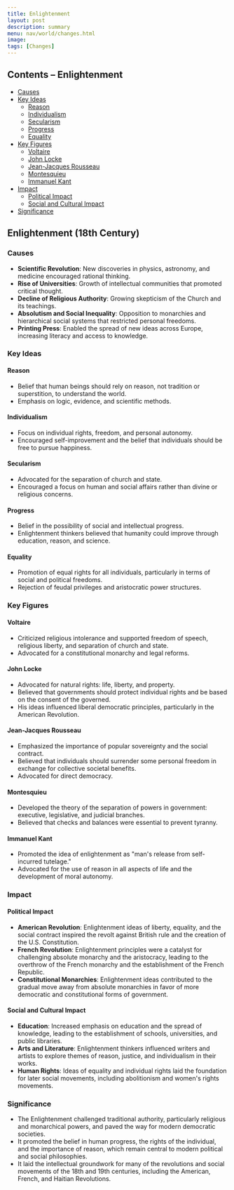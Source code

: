 ```yaml
---
title: Enlightenment
layout: post
description: summary
menu: nav/world/changes.html
image: 
tags: [Changes]
---
```


## Contents – Enlightenment
- [Causes](#causes)
- [Key Ideas](#key-ideas)
  - [Reason](#reason)
  - [Individualism](#individualism)
  - [Secularism](#secularism)
  - [Progress](#progress)
  - [Equality](#equality)
- [Key Figures](#key-figures)
  - [Voltaire](#voltaire)
  - [John Locke](#john-locke)
  - [Jean-Jacques Rousseau](#jean-jacques-rousseau)
  - [Montesquieu](#montesquieu)
  - [Immanuel Kant](#immanuel-kant)
- [Impact](#impact)
  - [Political Impact](#political-impact)
  - [Social and Cultural Impact](#social-and-cultural-impact)
- [Significance](#significance)

## Enlightenment (18th Century)

### Causes
- **Scientific Revolution**: New discoveries in physics, astronomy, and medicine encouraged rational thinking.
- **Rise of Universities**: Growth of intellectual communities that promoted critical thought.
- **Decline of Religious Authority**: Growing skepticism of the Church and its teachings.
- **Absolutism and Social Inequality**: Opposition to monarchies and hierarchical social systems that restricted personal freedoms.
- **Printing Press**: Enabled the spread of new ideas across Europe, increasing literacy and access to knowledge.

### Key Ideas

#### Reason
- Belief that human beings should rely on reason, not tradition or superstition, to understand the world.
- Emphasis on logic, evidence, and scientific methods.

#### Individualism
- Focus on individual rights, freedom, and personal autonomy.
- Encouraged self-improvement and the belief that individuals should be free to pursue happiness.

#### Secularism
- Advocated for the separation of church and state.
- Encouraged a focus on human and social affairs rather than divine or religious concerns.

#### Progress
- Belief in the possibility of social and intellectual progress.
- Enlightenment thinkers believed that humanity could improve through education, reason, and science.

#### Equality
- Promotion of equal rights for all individuals, particularly in terms of social and political freedoms.
- Rejection of feudal privileges and aristocratic power structures.

### Key Figures

#### Voltaire
- Criticized religious intolerance and supported freedom of speech, religious liberty, and separation of church and state.
- Advocated for a constitutional monarchy and legal reforms.

#### John Locke
- Advocated for natural rights: life, liberty, and property.
- Believed that governments should protect individual rights and be based on the consent of the governed.
- His ideas influenced liberal democratic principles, particularly in the American Revolution.

#### Jean-Jacques Rousseau
- Emphasized the importance of popular sovereignty and the social contract.
- Believed that individuals should surrender some personal freedom in exchange for collective societal benefits.
- Advocated for direct democracy.

#### Montesquieu
- Developed the theory of the separation of powers in government: executive, legislative, and judicial branches.
- Believed that checks and balances were essential to prevent tyranny.

#### Immanuel Kant
- Promoted the idea of enlightenment as "man's release from self-incurred tutelage."
- Advocated for the use of reason in all aspects of life and the development of moral autonomy.

### Impact

#### Political Impact
- **American Revolution**: Enlightenment ideas of liberty, equality, and the social contract inspired the revolt against British rule and the creation of the U.S. Constitution.
- **French Revolution**: Enlightenment principles were a catalyst for challenging absolute monarchy and the aristocracy, leading to the overthrow of the French monarchy and the establishment of the French Republic.
- **Constitutional Monarchies**: Enlightenment ideas contributed to the gradual move away from absolute monarchies in favor of more democratic and constitutional forms of government.

#### Social and Cultural Impact
- **Education**: Increased emphasis on education and the spread of knowledge, leading to the establishment of schools, universities, and public libraries.
- **Arts and Literature**: Enlightenment thinkers influenced writers and artists to explore themes of reason, justice, and individualism in their works.
- **Human Rights**: Ideas of equality and individual rights laid the foundation for later social movements, including abolitionism and women's rights movements.

### Significance
- The Enlightenment challenged traditional authority, particularly religious and monarchical powers, and paved the way for modern democratic societies.
- It promoted the belief in human progress, the rights of the individual, and the importance of reason, which remain central to modern political and social philosophies.
- It laid the intellectual groundwork for many of the revolutions and social movements of the 18th and 19th centuries, including the American, French, and Haitian Revolutions.